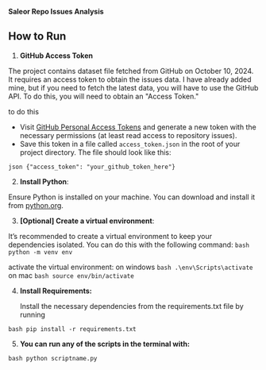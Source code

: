  
**Saleor Repo Issues Analysis**

## How to Run



 

1. **GitHub Access Token**
   
The project contains dataset file fetched from GitHub on October 10, 2024. It requires an access token to obtain the issues data. I have already added mine, but if you need to fetch the latest data, you will have to use the GitHub API. To do this, you will need to obtain an "Access Token."

   to do this    
   - Visit [GitHub Personal Access Tokens](https://github.com/settings/tokens) and generate a new token with the necessary permissions (at     least read access to repository issues).
   - Save this token in a file called `access_token.json` in the root of your project directory. The file should look like this:

   ```json {"access_token": "your_github_token_here"}```



 
2. **Install Python**:


 Ensure Python is installed on your machine. You can download and install it from [python.org](https://www.python.org/downloads/).

 
 





3. **[Optional] Create a virtual environment**:
   
 
It’s recommended to create a virtual environment to keep your dependencies isolated. You can do this with the following command:
   ```bash python -m venv env ```

   
   
activate the virtual environment:
on windows  ```bash .\env\Scripts\activate```
on mac ```bash source env/bin/activate ```







4.	**Install Requirements:**
   


    Install the necessary dependencies from the requirements.txt file by running

   ```bash pip install -r requirements.txt```
   





5.	**You can run any of the scripts in the terminal with:**
   

```bash python scriptname.py```

    
